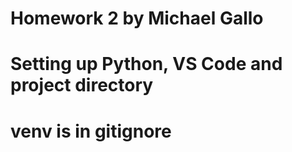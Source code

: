 # Homework 2 by Michael Gallo

# Setting up Python, VS Code and project directory

# venv is in gitignore
